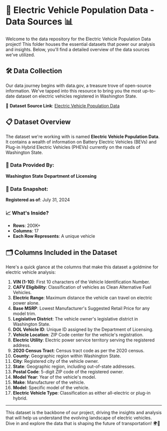 # 🚗 Electric Vehicle Population Data - Data Sources 📊

Welcome to the data repository for the Electric Vehicle Population Data project! This folder houses the essential datasets that power our analysis and insights. Below, you'll find a detailed overview of the data sources we've utilized.

## 🛠️ Data Collection

Our data journey begins with data.gov, a treasure trove of open-source information. We've tapped into this resource to bring you the most up-to-date dataset on electric vehicles registered in Washington State.

🔗 **Dataset Source Link**: [Electric Vehicle Population Data](https://catalog.data.gov/dataset/electric-vehicle-population-data)

## 📋 Dataset Overview

The dataset we're working with is named **Electric Vehicle Population Data**. It contains a wealth of information on Battery Electric Vehicles (BEVs) and Plug-in Hybrid Electric Vehicles (PHEVs) currently on the roads of Washington State.

### 👥 Data Provided By:
**Washington State Department of Licensing**

### 📅 Data Snapshot:
**Registered as of**: July 31, 2024

### 📈 What's Inside?

- **Rows**: 200K+
- **Columns**: 17
- **Each Row Represents**: A unique vehicle

## 🗂️ Columns Included in the Dataset

Here's a quick glance at the columns that make this dataset a goldmine for electric vehicle analysis:

1. **VIN (1-10)**: First 10 characters of the Vehicle Identification Number.
2. **CAFV Eligibility**: Classification of vehicles as Clean Alternative Fuel Vehicles.
3. **Electric Range**: Maximum distance the vehicle can travel on electric power alone.
4. **Base MSRP**: Lowest Manufacturer's Suggested Retail Price for any model trim.
5. **Legislative District**: The vehicle owner's legislative district in Washington State.
6. **DOL Vehicle ID**: Unique ID assigned by the Department of Licensing.
7. **Vehicle Location**: ZIP Code center for the vehicle's registration.
8. **Electric Utility**: Electric power service territory serving the registered address.
9. **2020 Census Tract**: Census tract code as per the 2020 census.
10. **County**: Geographic region within Washington State.
11. **City**: Registered city of the vehicle owner.
12. **State**: Geographic region, including out-of-state addresses.
13. **Postal Code**: 5-digit ZIP code of the registered owner.
14. **Model Year**: Year of the vehicle's model.
15. **Make**: Manufacturer of the vehicle.
16. **Model**: Specific model of the vehicle.
17. **Electric Vehicle Type**: Classification as either all-electric or plug-in hybrid.

---

This dataset is the backbone of our project, driving the insights and analysis that will help us understand the evolving landscape of electric vehicles. Dive in and explore the data that is shaping the future of transportation! 🌍🔋
